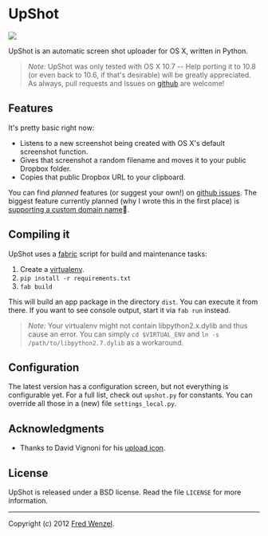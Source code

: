 UpShot
======

![](https://raw.github.com/fwenzel/upshot/master/upshot.png)

UpShot is an automatic screen shot uploader for OS X, written in Python.

> *Note:*  UpShot was only tested with OS X 10.7 -- Help porting it to 10.8 (or even back to 10.6, if that's desirable) will be greatly appreciated.
> As always, pull requests and Issues on [github][github] are welcome!

[github]: https://github.com/fwenzel/upshot/


Features
--------
It's pretty basic right now:

* Listens to a new screenshot being created with OS X's default screenshot function.
* Gives that screenshot a random filename and moves it to your public Dropbox folder.
* Copies that public Dropbox URL to your clipboard.

You can find *planned* features (or suggest your own!) on [github issues][issues]. The biggest feature currently planned (why I wrote this in the first place) is [supporting a custom domain name][domainname].

[issues]: https://github.com/fwenzel/upshot/issues
[domainname]: https://github.com/fwenzel/upshot/issues/16


Compiling it
------------
UpShot uses a [fabric][fabric] script for build and maintenance tasks:

1. Create a [virtualenv][virtualenv].
2. ``pip install -r requirements.txt``
3. ``fab build``

This will build an app package in the directory ``dist``. You can execute it from there. If you want to see console output, start it via ``fab run`` instead.

[fabric]: http://fabfile.org/
[virtualenv]: http://www.virtualenv.org/

> *Note:* Your virtualenv might not contain libpython2.x.dylib and thus cause an error. You can simply ``cd $VIRTUAL_ENV`` and ``ln -s /path/to/libpython2.7.dylib`` as a workaround.


Configuration
-------------
The latest version has a configuration screen, but not everything is configurable yet. For a full list, check out ``upshot.py`` for constants. You can override all those in a (new) file ``settings_local.py``.


Acknowledgments
---------------
* Thanks to David Vignoni for his [upload icon][icon].

[icon]: http://www.iconfinder.com/icondetails/1858/32/


License
-------
UpShot is released under a BSD license. Read the file ``LICENSE`` for more information.

---

Copyright (c) 2012 [Fred Wenzel](http://fredericiana.com).
